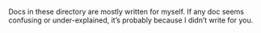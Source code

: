 Docs in these directory are mostly written for myself. If any doc seems confusing or under-explained, it’s probably because I didn’t write for you.
